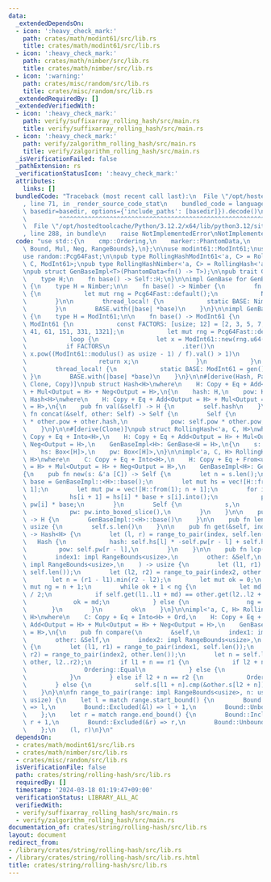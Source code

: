 ```yaml
---
data:
  _extendedDependsOn:
  - icon: ':heavy_check_mark:'
    path: crates/math/modint61/src/lib.rs
    title: crates/math/modint61/src/lib.rs
  - icon: ':heavy_check_mark:'
    path: crates/math/nimber/src/lib.rs
    title: crates/math/nimber/src/lib.rs
  - icon: ':warning:'
    path: crates/misc/random/src/lib.rs
    title: crates/misc/random/src/lib.rs
  _extendedRequiredBy: []
  _extendedVerifiedWith:
  - icon: ':heavy_check_mark:'
    path: verify/suffixarray_rolling_hash/src/main.rs
    title: verify/suffixarray_rolling_hash/src/main.rs
  - icon: ':heavy_check_mark:'
    path: verify/zalgorithm_rolling_hash/src/main.rs
    title: verify/zalgorithm_rolling_hash/src/main.rs
  _isVerificationFailed: false
  _pathExtension: rs
  _verificationStatusIcon: ':heavy_check_mark:'
  attributes:
    links: []
  bundledCode: "Traceback (most recent call last):\n  File \"/opt/hostedtoolcache/Python/3.12.2/x64/lib/python3.12/site-packages/onlinejudge_verify/documentation/build.py\"\
    , line 71, in _render_source_code_stat\n    bundled_code = language.bundle(stat.path,\
    \ basedir=basedir, options={'include_paths': [basedir]}).decode()\n          \
    \         ^^^^^^^^^^^^^^^^^^^^^^^^^^^^^^^^^^^^^^^^^^^^^^^^^^^^^^^^^^^^^^^^^^^^^^^^^^^^^^^^^\n\
    \  File \"/opt/hostedtoolcache/Python/3.12.2/x64/lib/python3.12/site-packages/onlinejudge_verify/languages/rust.py\"\
    , line 288, in bundle\n    raise NotImplementedError\nNotImplementedError\n"
  code: "use std::{\n    cmp::Ordering,\n    marker::PhantomData,\n    ops::{Add,\
    \ Bound, Mul, Neg, RangeBounds},\n};\n\nuse modint61::ModInt61;\nuse nimber::Nimber;\n\
    use random::Pcg64Fast;\n\npub type RollingHashModInt61<'a, C> = RollingHash<'a,\
    \ C, ModInt61>;\npub type RollingHashNimber<'a, C> = RollingHash<'a, C, Nimber>;\n\
    \npub struct GenBaseImpl<T>(PhantomData<fn() -> T>);\n\npub trait GenBase {\n\
    \    type H;\n    fn base() -> Self::H;\n}\n\nimpl GenBase for GenBaseImpl<Nimber>\
    \ {\n    type H = Nimber;\n\n    fn base() -> Nimber {\n        fn gen() -> Nimber\
    \ {\n            let mut rng = Pcg64Fast::default();\n            Nimber::new(rng.u64())\n\
    \        }\n\n        thread_local! {\n            static BASE: Nimber = gen();\n\
    \        }\n        BASE.with(|base| *base)\n    }\n}\n\nimpl GenBase for GenBaseImpl<ModInt61>\
    \ {\n    type H = ModInt61;\n\n    fn base() -> ModInt61 {\n        fn gen() ->\
    \ ModInt61 {\n            const FACTORS: [usize; 12] = [2, 3, 5, 7, 11, 13, 31,\
    \ 41, 61, 151, 331, 1321];\n            let mut rng = Pcg64Fast::default();\n\
    \            loop {\n                let x = ModInt61::new(rng.u64());\n     \
    \           if FACTORS\n                    .iter()\n                    .all(|&f|\
    \ x.pow((ModInt61::modulus() as usize - 1) / f).val() > 1)\n                {\n\
    \                    return x;\n                }\n            }\n        }\n\n\
    \        thread_local! {\n            static BASE: ModInt61 = gen();\n       \
    \ }\n        BASE.with(|base| *base)\n    }\n}\n\n#[derive(Hash, PartialEq, Eq,\
    \ Clone, Copy)]\npub struct Hash<H>\nwhere\n    H: Copy + Eq + Add<Output = H>\
    \ + Mul<Output = H> + Neg<Output = H>,\n{\n    hash: H,\n    pow: H,\n}\n\nimpl<H>\
    \ Hash<H>\nwhere\n    H: Copy + Eq + Add<Output = H> + Mul<Output = H> + Neg<Output\
    \ = H>,\n{\n    pub fn val(&self) -> H {\n        self.hash\n    }\n\n    pub\
    \ fn concat(&self, other: Self) -> Self {\n        Self {\n            hash: self.hash\
    \ * other.pow + other.hash,\n            pow: self.pow * other.pow,\n        }\n\
    \    }\n}\n\n#[derive(Clone)]\npub struct RollingHash<'a, C, H>\nwhere\n    C:\
    \ Copy + Eq + Into<H>,\n    H: Copy + Eq + Add<Output = H> + Mul<Output = H> +\
    \ Neg<Output = H>,\n    GenBaseImpl<H>: GenBase<H = H>,\n{\n    s: &'a [C],\n\
    \    hs: Box<[H]>,\n    pw: Box<[H]>,\n}\n\nimpl<'a, C, H> RollingHash<'a, C,\
    \ H>\nwhere\n    C: Copy + Eq + Into<H>,\n    H: Copy + Eq + From<u64> + Add<Output\
    \ = H> + Mul<Output = H> + Neg<Output = H>,\n    GenBaseImpl<H>: GenBase<H = H>,\n\
    {\n    pub fn new(s: &'a [C]) -> Self {\n        let n = s.len();\n        let\
    \ base = GenBaseImpl::<H>::base();\n        let mut hs = vec![H::from(0); n +\
    \ 1];\n        let mut pw = vec![H::from(1); n + 1];\n        for i in 0..n {\n\
    \            hs[i + 1] = hs[i] * base + s[i].into();\n            pw[i + 1] =\
    \ pw[i] * base;\n        }\n        Self {\n            s,\n            hs: hs.into_boxed_slice(),\n\
    \            pw: pw.into_boxed_slice(),\n        }\n    }\n\n    pub fn base()\
    \ -> H {\n        GenBaseImpl::<H>::base()\n    }\n\n    pub fn len(&self) ->\
    \ usize {\n        self.s.len()\n    }\n\n    pub fn get(&self, index: impl RangeBounds<usize>)\
    \ -> Hash<H> {\n        let (l, r) = range_to_pair(index, self.len());\n     \
    \   Hash {\n            hash: self.hs[l] * -self.pw[r - l] + self.hs[r],\n   \
    \         pow: self.pw[r - l],\n        }\n    }\n\n    pub fn lcp(\n        &self,\n\
    \        index1: impl RangeBounds<usize>,\n        other: &Self,\n        index2:\
    \ impl RangeBounds<usize>,\n    ) -> usize {\n        let (l1, r1) = range_to_pair(index1,\
    \ self.len());\n        let (l2, r2) = range_to_pair(index2, other.len());\n \
    \       let n = (r1 - l1).min(r2 - l2);\n        let mut ok = 0;\n        let\
    \ mut ng = n + 1;\n        while ok + 1 < ng {\n            let md = (ok + ng)\
    \ / 2;\n            if self.get(l1..l1 + md) == other.get(l2..l2 + md) {\n   \
    \             ok = md;\n            } else {\n                ng = md;\n     \
    \       }\n        }\n        ok\n    }\n}\n\nimpl<'a, C, H> RollingHash<'a, C,\
    \ H>\nwhere\n    C: Copy + Eq + Into<H> + Ord,\n    H: Copy + Eq + From<u64> +\
    \ Add<Output = H> + Mul<Output = H> + Neg<Output = H>,\n    GenBaseImpl<H>: GenBase<H\
    \ = H>,\n{\n    pub fn compare(\n        &self,\n        index1: impl RangeBounds<usize>,\n\
    \        other: &Self,\n        index2: impl RangeBounds<usize>,\n    ) -> Ordering\
    \ {\n        let (l1, r1) = range_to_pair(index1, self.len());\n        let (l2,\
    \ r2) = range_to_pair(index2, other.len());\n        let n = self.lcp(l1..r1,\
    \ other, l2..r2);\n        if l1 + n == r1 {\n            if l2 + n == r2 {\n\
    \                Ordering::Equal\n            } else {\n                Ordering::Less\n\
    \            }\n        } else if l2 + n == r2 {\n            Ordering::Greater\n\
    \        } else {\n            self.s[l1 + n].cmp(&other.s[l2 + n])\n        }\n\
    \    }\n}\n\nfn range_to_pair(range: impl RangeBounds<usize>, n: usize) -> (usize,\
    \ usize) {\n    let l = match range.start_bound() {\n        Bound::Included(&l)\
    \ => l,\n        Bound::Excluded(&l) => l + 1,\n        Bound::Unbounded => 0,\n\
    \    };\n    let r = match range.end_bound() {\n        Bound::Included(&r) =>\
    \ r + 1,\n        Bound::Excluded(&r) => r,\n        Bound::Unbounded => n,\n\
    \    };\n    (l, r)\n}\n"
  dependsOn:
  - crates/math/modint61/src/lib.rs
  - crates/math/nimber/src/lib.rs
  - crates/misc/random/src/lib.rs
  isVerificationFile: false
  path: crates/string/rolling-hash/src/lib.rs
  requiredBy: []
  timestamp: '2024-03-18 01:19:47+09:00'
  verificationStatus: LIBRARY_ALL_AC
  verifiedWith:
  - verify/suffixarray_rolling_hash/src/main.rs
  - verify/zalgorithm_rolling_hash/src/main.rs
documentation_of: crates/string/rolling-hash/src/lib.rs
layout: document
redirect_from:
- /library/crates/string/rolling-hash/src/lib.rs
- /library/crates/string/rolling-hash/src/lib.rs.html
title: crates/string/rolling-hash/src/lib.rs
---
```

